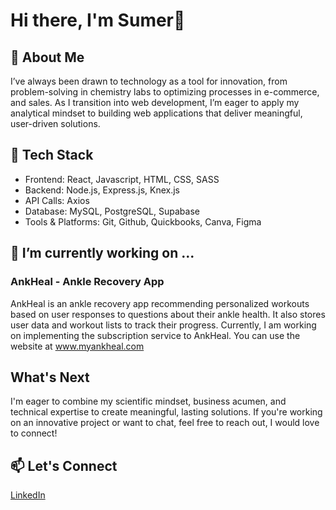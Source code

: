 # Hi there, I'm Sumer👋

## 🚀 About Me
I’ve always been drawn to technology as a tool for innovation, from problem-solving in chemistry labs to optimizing processes in e-commerce, and sales. As I transition into web development, I’m eager to apply my analytical mindset to building web applications that deliver meaningful, user-driven solutions.

## 🔨 Tech Stack
<ul>
  <li>Frontend: React, Javascript, HTML, CSS, SASS</li>
    <li>Backend: Node.js, Express.js, Knex.js</li>
    <li>API Calls: Axios</li>
    <li>Database: MySQL, PostgreSQL, Supabase</li>
  <li>Tools & Platforms: Git, Github, Quickbooks, Canva, Figma</li>
</ul>


## 🔭 I’m currently working on ...
### AnkHeal - Ankle Recovery App
AnkHeal is an ankle recovery app recommending personalized workouts based on user responses to questions about their ankle health. It also stores user data and workout lists to track their progress. Currently, I am working on implementing the subscription service to AnkHeal. You can use the website at <a href="https://www.myankheal.com" target="_blank">www.myankheal.com</a>

## What's Next
I'm eager to combine my scientific mindset, business acumen, and technical expertise to create meaningful, lasting solutions. If you're working on an innovative project or want to chat, feel free to reach out, I would love to connect!

## 📫 Let's Connect
<a href="https://www.linkedin.com/in/sumerbhaidani/">LinkedIn</a> 
<!--
**sumerbhaidani/sumerbhaidani** is a ✨ _special_ ✨ repository because its `README.md` (this file) appears on your GitHub profile.

Here are some ideas to get you started:


- 🌱 I’m currently learning ...
- 👯 I’m looking to collaborate on ...
- 🤔 I’m looking for help with ...
- 💬 Ask me about ...
- 📫 How to reach me: ...
- ⚡ Fun fact: ...
-->
